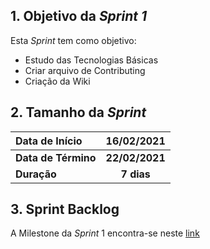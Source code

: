 ## 1. Objetivo da _Sprint 1_

<p align="justify">Esta <i>Sprint</i> tem como objetivo:</p>

- Estudo das Tecnologias Básicas
- Criar arquivo de Contributing
- Criação da Wiki

## 2. Tamanho da _Sprint_

| Data de Início | 16/02/2021 |
|:--|:--:|
| **Data de Término** | **22/02/2021** |
| **Duração** | **7 dias** |


<!--## 3. Pareamento

> Não haverá pareamento na Sprint
-->

## 3. Sprint Backlog

A Milestone da _Sprint_ 1 encontra-se neste [link](https://github.com/fga-eps-mds/MDS-2020-2-G5/milestone/2)


<!--
## 6. Débitos Acumulados

> Não houve débitos acumulados da Sprint passada.
-->